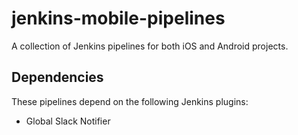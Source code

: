 # jenkins-mobile-pipelines
A collection of Jenkins pipelines for both iOS and Android projects.

## Dependencies

These pipelines depend on the following Jenkins plugins:

* Global Slack Notifier
